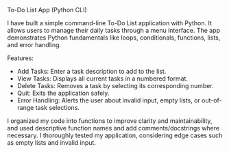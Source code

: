 To-Do List App (Python CLI)

I have built a simple command-line To-Do List application with Python. It allows users to manage their daily tasks through a menu interface. 
The app demonstrates Python fundamentals like loops, conditionals, functions, lists, and error handling.

Features:
- Add Tasks: Enter a task description to add to the list.
- View Tasks: Displays all current tasks in a numbered format.
- Delete Tasks: Removes a task by selecting its corresponding number.
- Quit: Exits the application safely.
- Error Handling: Alerts the user about invalid input, empty lists, or out-of-range task selections.

I organized my code into functions to improve clarity and maintainability, and used descriptive function names and add comments/docstrings where necessary.
I thoroughly tested my application, considering edge cases such as empty lists and invalid input.
